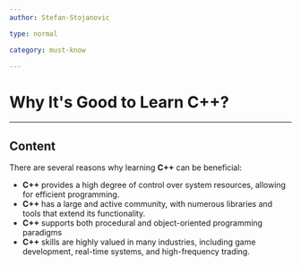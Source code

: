 ```yaml
---
author: Stefan-Stojanovic

type: normal

category: must-know

---
```


# Why It's Good to Learn C++?

---

## Content

There are several reasons why learning **C++** can be beneficial:

- **C++** provides a high degree of control over system resources, allowing for efficient programming.
- **C++** has a large and active community, with numerous libraries and tools that extend its functionality.
- **C++** supports both procedural and object-oriented programming paradigms
- **C++** skills are highly valued in many industries, including game development, real-time systems, and high-frequency trading.

